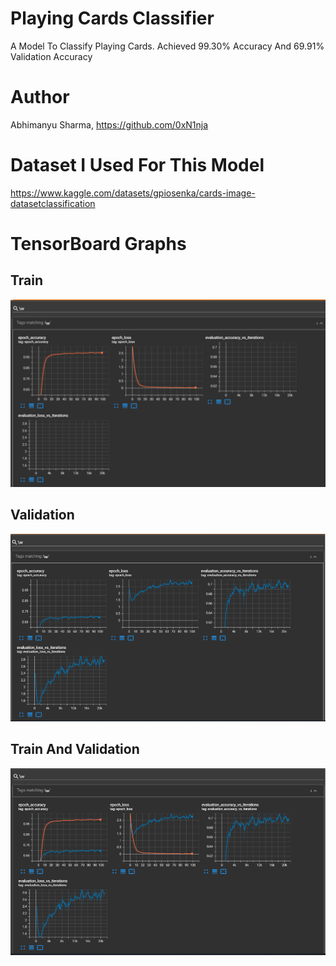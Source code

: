 # Playing Cards Classifier
A Model To Classify Playing Cards. Achieved 99.30% Accuracy And 69.91% Validation Accuracy
# Author
Abhimanyu Sharma, https://github.com/0xN1nja
# Dataset I Used For This Model
https://www.kaggle.com/datasets/gpiosenka/cards-image-datasetclassification
# TensorBoard Graphs
## Train
![Train Graph](https://raw.githubusercontent.com/0xN1nja/Playing-Cards-Classification-TensorFlow-CNN/master/tensorboard_graphs/train.png)
## Validation
![Validation Graph](https://raw.githubusercontent.com/0xN1nja/Playing-Cards-Classification-TensorFlow-CNN/master/tensorboard_graphs/validation.png)
## Train And Validation
![Train And Validation Graph](https://raw.githubusercontent.com/0xN1nja/Playing-Cards-Classification-TensorFlow-CNN/master/tensorboard_graphs/train_and_validation.png)